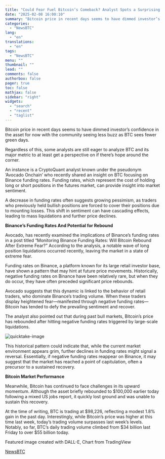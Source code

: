 ```yaml
---
title: "Could Fear Fuel Bitcoin’s Comeback? Analyst Spots a Surprising Pattern"
date: "2025-02-08 16:00:10"
summary: "Bitcoin price in recent days seems to have dimmed investor’s confidence in the asset for now with the community seeing less buzz as BTC sees fewer green days. Regardless of this, some analysts are still eager to analyze BTC and its major metric to at least get a perspective on..."
categories:
  - "NewsBTC"
lang:
  - "en"
translations:
  - "en"
tags:
  - "NewsBTC"
menu: ""
thumbnail: ""
lead: ""
comments: false
authorbox: false
pager: true
toc: false
mathjax: false
sidebar: "right"
widgets:
  - "search"
  - "recent"
  - "taglist"
---
```


Bitcoin price in recent days seems to have dimmed investor’s confidence in the asset for now with the community seeing less buzz as BTC sees fewer green days.

Regardless of this, some analysts are still eager to analyze BTC and its major metric to at least get a perspective on if there’s hope around the corner.

An instance is a CryptoQuant analyst known under the pseudonym ‘Avocado Onchain’ who recently shared an insight on BTC focusing on Binance funding rates. Funding rates, which represent the cost of holding long or short positions in the futures market, can provide insight into market sentiment.

A decrease in funding rates often suggests growing pessimism, as traders who previously held bullish positions are forced to cover their positions due to mounting losses. This shift in sentiment can have cascading effects, leading to mass liquidations and further price declines.

**Binance’s Funding Rates And Potential for Rebound**

Avocado, has recently examined the implications of Binance’s funding rates in a post titled “Monitoring Binance Funding Rates: Will Bitcoin Rebound After Extreme Fear?” According to the analysis, a notable wave of long position liquidations occurred recently, leaving the market in a state of extreme fear.

Funding rates on Binance, a platform known for its large retail investor base, have shown a pattern that may hint at future price movements. Historically, negative funding rates on Binance have been relatively rare, but when they do occur, they have often preceded significant price rebounds.

Avocado suggests that this dynamic is linked to the behavior of retail traders, who dominate Binance’s trading volume. When these traders display heightened fear—manifested through negative funding rates—Bitcoin has tended to defy the prevailing sentiment and recover.

The analyst also pointed out that during past bull markets, Bitcoin’s price has rebounded after hitting negative funding rates triggered by large-scale liquidations.

![quicktake-image](https://s3.tradingview.com/news/image/newsbtc:108453dba094b-51dfc6896bbe72a13f1e65388e1869a9-resized.jpeg)

This historical pattern could indicate that, while the current market environment appears grim, further declines in funding rates might signal a reversal. Essentially, if negative funding rates reappear on Binance, it may suggest that the market has reached a point of capitulation, often a precursor to a sustained recovery.

**Bitcoin Market Performance**

Meanwhile, Bitcoin has continued to face challenges in its upward momentum. Although the asset briefly rebounded to $100,000 earlier today following a mixed US jobs report, it quickly lost ground and was unable to sustain this recovery.

At the time of writing, BTC is trading at $98,226, reflecting a modest 1.8% gain in the past day. Interestingly, while Bitcoin’s price was higher at this time last week, today’s trading volume surpasses last week’s levels. Notably, so far, BTC’s daily trading volume climbed from $34 billion last Friday to over $55 billion today.

Featured image created with DALL-E, Chart from TradingView

[NewsBTC](https://www.tradingview.com/news/newsbtc:108453dba094b:0-could-fear-fuel-bitcoin-s-comeback-analyst-spots-a-surprising-pattern/)
